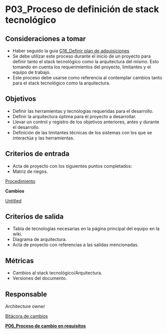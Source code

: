 # P03_Proceso de definición de stack tecnológico

## Consideraciones a tomar[](https://ace-software-development.github.io/Manual-de-Operaciones/docs/Procesos/P03_StackTecnol%C3%B3gico#consideraciones-a-tomar)

- Haber seguido la guia [G16_Definir plan de adquisiciones](../Gui%CC%81as%20484d71efd4064698ab23f6a2abbf748e/G16_Definir%20plan%20de%20adquisiciones%203530370ebf1e4208a1676ffefe12d8e2.md)
- Se debe utilizar este proceso durante el inicio de un proyecto para definir tanto el stack tecnológico como la arquitectura del mismo. Esto tomando en cuenta los requerimientos del proyecto, limitantes y el equipo de trabajo.
- Este proceso debe usarse como referencia al contemplar cambios tanto para el stack tecnológico como la arquitectura.

## Objetivos[](https://ace-software-development.github.io/Manual-de-Operaciones/docs/Procesos/P03_StackTecnol%C3%B3gico#objetivos)

- Definir las herramientas y tecnologías requeridas para el desarrollo.
- Definir la arquitectura óptima para el proyecto a desarrollar.
- Llevar un control y registro de los objetivos anteriores, antes y durante el desarrollo.
- Definición de las limitantes técnicas de los sistemas con los que se interactúa y las herramientas.

## Criterios de entrada[](https://ace-software-development.github.io/Manual-de-Operaciones/docs/Procesos/P03_StackTecnol%C3%B3gico#criterios-de-entrada)

- Acta de proyecto con los siguientes puntos completados:
- Matriz de riegos.

[Procedimiento](P03_Proceso%20de%20definicio%CC%81n%20de%20stack%20tecnolo%CC%81gico%20643c9ce7587e4ff1915cc9642affe9cf/Procedimiento%20d200252948384daea58e9039a3fb5068.csv)

**Cambios**

[Untitled](P03_Proceso%20de%20definicio%CC%81n%20de%20stack%20tecnolo%CC%81gico%20643c9ce7587e4ff1915cc9642affe9cf/Untitled%20Database%207094fc04a93c41caa33b092c32be46ab.csv)

## Criterios de salida[](https://ace-software-development.github.io/Manual-de-Operaciones/docs/Procesos/P03_StackTecnol%C3%B3gico#criterios-de-salida)

- Tabla de tecnologías necesarias en la página principal del equipo en la wiki.
- Diagrama de arquitectura.
- Acta de proyecto con referencias a las salidas mencionadas.

## Métricas[](https://ace-software-development.github.io/Manual-de-Operaciones/docs/Procesos/P03_StackTecnol%C3%B3gico#m%C3%A9tricas)

- Cambios al stack tecnológico/Arquitectura.
- Versiones del documento.

## Responsable

Architecture owner

[Bitácora de cambios](P03_Proceso%20de%20definicio%CC%81n%20de%20stack%20tecnolo%CC%81gico%20643c9ce7587e4ff1915cc9642affe9cf/Bita%CC%81cora%20de%20cambios%2039ac6e9931724fda94d0bccfe537a0a4.csv)

[**P06_Proceso de cambio en requisitos**](P03_Proceso%20de%20definicio%CC%81n%20de%20stack%20tecnolo%CC%81gico%20643c9ce7587e4ff1915cc9642affe9cf/P06_Proceso%20de%20cambio%20en%20requisitos%200becb449a14d4804881a6e09f2217530.md)